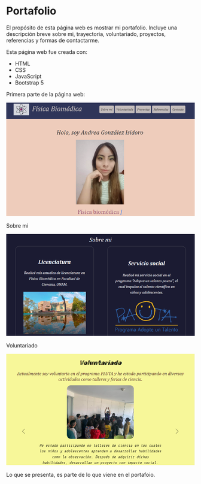 # Portafolio 

El propósito de esta página web es mostrar mi portafolio. Incluye una descripción breve sobre mi, trayectoria, voluntariado, proyectos, referencias y formas de contactarme. 

Esta página web fue creada con:

* HTML
* CSS
* JavaScript 
* Bootstrap 5

Primera parte de la página web:

![Primera parte de la página web](imagenes/readme/Parte1.png)

Sobre mi

![Sobremi](imagenes/readme/Parte2.png)

Voluntariado

![Voluntariado](imagenes/readme/Parte3.png)

Lo que se presenta, es parte de lo que viene en el portafoio.
